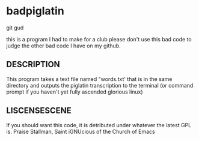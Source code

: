 # badpiglatin  
git gud  
   
this is a program I had to make for a club please don't use this bad code to judge the other bad code I have on my github.  
   
## DESCRIPTION  
This program takes a text file named "words.txt' that is in the same directory and outputs the piglatin transcription to the terminal (or command prompt if you haven't yet fully ascended glorious linux)  
   
## LISCENSESCENE  
If you should want this code, it is detributed under whatever the latest GPL is.
Praise Stallman, Saint iGNUcious of the Church of Emacs
